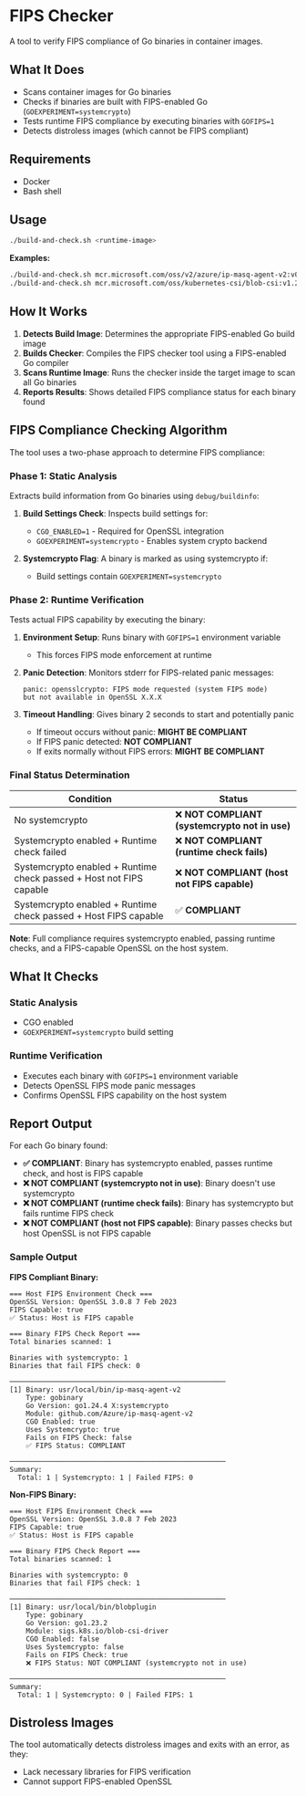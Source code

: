 # FIPS Checker

A tool to verify FIPS compliance of Go binaries in container images.

## What It Does

- Scans container images for Go binaries
- Checks if binaries are built with FIPS-enabled Go (`GOEXPERIMENT=systemcrypto`)
- Tests runtime FIPS compliance by executing binaries with `GOFIPS=1`
- Detects distroless images (which cannot be FIPS compliant)

## Requirements

- Docker
- Bash shell

## Usage

```bash
./build-and-check.sh <runtime-image>
```

**Examples:**
```bash
./build-and-check.sh mcr.microsoft.com/oss/v2/azure/ip-masq-agent-v2:v0.1.15
./build-and-check.sh mcr.microsoft.com/oss/kubernetes-csi/blob-csi:v1.26.6
```

## How It Works

1. **Detects Build Image**: Determines the appropriate FIPS-enabled Go build image
2. **Builds Checker**: Compiles the FIPS checker tool using a FIPS-enabled Go compiler
3. **Scans Runtime Image**: Runs the checker inside the target image to scan all Go binaries
4. **Reports Results**: Shows detailed FIPS compliance status for each binary found

## FIPS Compliance Checking Algorithm

The tool uses a two-phase approach to determine FIPS compliance:

### Phase 1: Static Analysis
Extracts build information from Go binaries using `debug/buildinfo`:

1. **Build Settings Check**: Inspects build settings for:
   - `CGO_ENABLED=1` - Required for OpenSSL integration
   - `GOEXPERIMENT=systemcrypto` - Enables system crypto backend

2. **Systemcrypto Flag**: A binary is marked as using systemcrypto if:
   - Build settings contain `GOEXPERIMENT=systemcrypto`

### Phase 2: Runtime Verification
Tests actual FIPS capability by executing the binary:

1. **Environment Setup**: Runs binary with `GOFIPS=1` environment variable
   - This forces FIPS mode enforcement at runtime

2. **Panic Detection**: Monitors stderr for FIPS-related panic messages:
   ```
   panic: opensslcrypto: FIPS mode requested (system FIPS mode) 
   but not available in OpenSSL X.X.X
   ```

3. **Timeout Handling**: Gives binary 2 seconds to start and potentially panic
   - If timeout occurs without panic: **MIGHT BE COMPLIANT**
   - If FIPS panic detected: **NOT COMPLIANT**
   - If exits normally without FIPS errors: **MIGHT BE COMPLIANT**

### Final Status Determination

| Condition | Status |
|-----------|--------|
| No systemcrypto | ❌ **NOT COMPLIANT (systemcrypto not in use)** |
| Systemcrypto enabled + Runtime check failed | ❌ **NOT COMPLIANT (runtime check fails)** |
| Systemcrypto enabled + Runtime check passed + Host not FIPS capable | ❌ **NOT COMPLIANT (host not FIPS capable)** |
| Systemcrypto enabled + Runtime check passed + Host FIPS capable | ✅ **COMPLIANT** |

**Note**: Full compliance requires systemcrypto enabled, passing runtime checks, and a FIPS-capable OpenSSL on the host system.

## What It Checks

### Static Analysis
- CGO enabled
- `GOEXPERIMENT=systemcrypto` build setting

### Runtime Verification
- Executes each binary with `GOFIPS=1` environment variable
- Detects OpenSSL FIPS mode panic messages
- Confirms OpenSSL FIPS capability on the host system

## Report Output

For each Go binary found:
- **✅ COMPLIANT**: Binary has systemcrypto enabled, passes runtime check, and host is FIPS capable
- **❌ NOT COMPLIANT (systemcrypto not in use)**: Binary doesn't use systemcrypto
- **❌ NOT COMPLIANT (runtime check fails)**: Binary has systemcrypto but fails runtime FIPS check
- **❌ NOT COMPLIANT (host not FIPS capable)**: Binary passes checks but host OpenSSL is not FIPS capable

### Sample Output

**FIPS Compliant Binary:**
```
=== Host FIPS Environment Check ===
OpenSSL Version: OpenSSL 3.0.8 7 Feb 2023
FIPS Capable: true
✅ Status: Host is FIPS capable

=== Binary FIPS Check Report ===
Total binaries scanned: 1

Binaries with systemcrypto: 1
Binaries that fail FIPS check: 0

─────────────────────────────────────────────────────
[1] Binary: usr/local/bin/ip-masq-agent-v2
    Type: gobinary
    Go Version: go1.24.4 X:systemcrypto
    Module: github.com/Azure/ip-masq-agent-v2
    CGO Enabled: true
    Uses Systemcrypto: true
    Fails on FIPS Check: false
    ✅ FIPS Status: COMPLIANT

─────────────────────────────────────────────────────
Summary:
  Total: 1 | Systemcrypto: 1 | Failed FIPS: 0
```

**Non-FIPS Binary:**
```
=== Host FIPS Environment Check ===
OpenSSL Version: OpenSSL 3.0.8 7 Feb 2023
FIPS Capable: true
✅ Status: Host is FIPS capable

=== Binary FIPS Check Report ===
Total binaries scanned: 1

Binaries with systemcrypto: 0
Binaries that fail FIPS check: 1

─────────────────────────────────────────────────────
[1] Binary: usr/local/bin/blobplugin
    Type: gobinary
    Go Version: go1.23.2
    Module: sigs.k8s.io/blob-csi-driver
    CGO Enabled: false
    Uses Systemcrypto: false
    Fails on FIPS Check: true
    ❌ FIPS Status: NOT COMPLIANT (systemcrypto not in use)

─────────────────────────────────────────────────────
Summary:
  Total: 1 | Systemcrypto: 0 | Failed FIPS: 1
```

## Distroless Images

The tool automatically detects distroless images and exits with an error, as they:
- Lack necessary libraries for FIPS verification
- Cannot support FIPS-enabled OpenSSL
